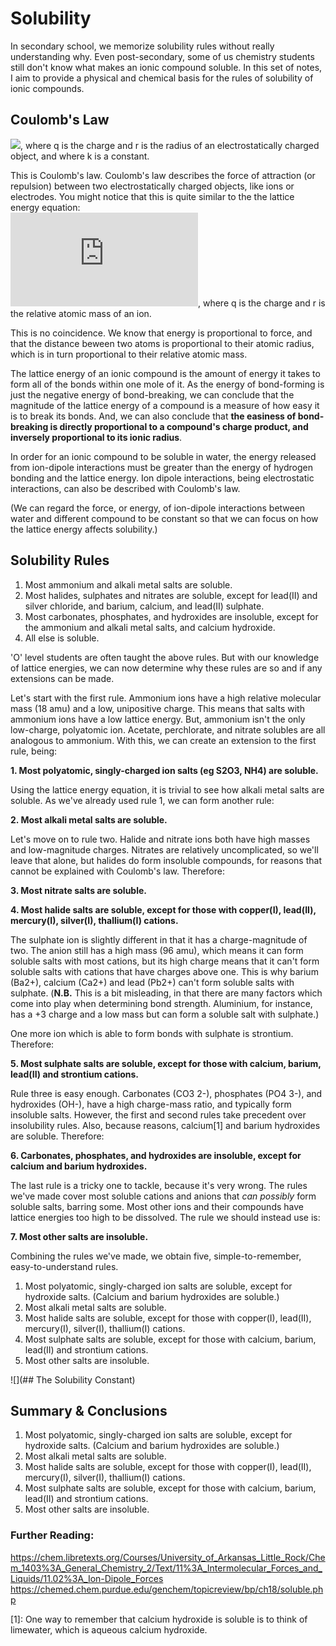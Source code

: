 # Solubility
In secondary school, we memorize solubility rules without really understanding why. Even post-secondary, some of us chemistry students still don't know what makes an ionic compound soluble. In this set of notes, I aim to provide a physical and chemical basis for the rules of solubility of ionic compounds.
## Coulomb's Law
![](http://www.sciweavers.org/upload/Tex2Img_1594356158/render.png), where q is the charge and r is the radius of an electrostatically charged object, and where k is a constant.  

This is Coulomb's law. Coulomb's law describes the force of attraction (or repulsion) between two electrostatically charged objects, like ions or electrodes. You might notice that this is quite similar to the the lattice energy equation:  
![](http://www.sciweavers.org/tex2img.php?eq=%7C%5Ctext%7BLattice%20Energy%7D%7C%20%5Cpropto%20%5Cfrac%7Bq_1q_2%7D%7Br_1%2Br_2%7D&bc=White&fc=Black&im=jpg&fs=12&ff=arev&edit=0), where q is the charge and r is the relative atomic mass of an ion.  

This is no coincidence. We know that energy is proportional to force, and that the distance beween two atoms is proportional to their atomic radius, which is in turn proportional to their relative atomic mass.  

The lattice energy of an ionic compound is the amount of energy it takes to form all of the bonds within one mole of it. As the energy of bond-forming is just the negative energy of bond-breaking, we can conclude that the magnitude of the lattice energy of a compound is a measure of how easy it is to break its bonds. And, we can also conclude that **the easiness of bond-breaking is directly proportional to a compound's charge product, and inversely proportional to its ionic radius**.

In order for an ionic compound to be soluble in water, the energy released from ion-dipole interactions must be greater than the energy of hydrogen bonding and the lattice energy. Ion dipole interactions, being electrostatic interactions, can also be described with Coulomb's law.  

(We can regard the force, or energy, of ion-dipole interactions between water and different compound to be constant so that we can focus on how the lattice energy affects solubility.)

## Solubility Rules
1. Most ammonium and alkali metal salts are soluble.
2. Most halides, sulphates and nitrates are soluble, except for lead(II) and silver chloride, and barium, calcium, and lead(II) sulphate.
3. Most carbonates, phosphates, and hydroxides are insoluble, except for the ammonium and alkali metal salts, and calcium hydroxide.
4. All else is soluble.

'O' level students are often taught the above rules. But with our knowledge of lattice energies, we can now determine why these rules are so and if any extensions can be made. 

Let's start with the first rule. Ammonium ions have a high relative molecular mass (18 amu) and a low, unipositive charge. This means that salts with ammonium ions have a low lattice energy. But, ammonium isn't the only low-charge, polyatomic ion. Acetate, perchlorate, and nitrate solubles are all analogous to ammonium. With this, we can create an extension to the first rule, being:

**1. Most polyatomic, singly-charged ion salts (eg S2O3, NH4) are soluble.**

Using the lattice energy equation, it is trivial to see how alkali metal salts are soluble. As we've already used rule 1, we can form another rule:

**2. Most alkali metal salts are soluble.**

Let's move on to rule two. Halide and nitrate ions both have high masses and low-magnitude charges. Nitrates are relatively uncomplicated, so we'll leave that alone, but halides do form insoluble compounds, for reasons that cannot be explained with Coulomb's law. Therefore:

**3. Most nitrate salts are soluble.**

**4. Most halide salts are soluble, except for those with copper(I), lead(II), mercury(I), silver(I), thallium(I) cations.**

The sulphate ion is slightly different in that it has a charge-magnitude of two. The anion still has a high mass (96 amu), which means it can form soluble salts with most cations, but its high charge means that it can't form soluble salts with cations that have charges above one. This is why barium (Ba2+), calcium (Ca2+) and lead (Pb2+) can't form soluble salts with sulphate. (**N.B.** This is a bit misleading, in that there are many factors which come into play when determining bond strength. Aluminium, for instance, has a +3 charge and a low mass but can form a soluble salt with sulphate.)

One more ion which is able to form bonds with sulphate is strontium. Therefore:

**5. Most sulphate salts are soluble, except for those with calcium, barium, lead(II) and strontium cations.**

Rule three is easy enough. Carbonates (CO3 2-), phosphates (PO4 3-), and hydroxides (OH-), have a high charge-mass ratio, and typically form insoluble salts. However, the first and second rules take precedent over insolubility rules. Also, because reasons, calcium[1] and barium hydroxides are soluble. Therefore:  

**6. Carbonates, phosphates, and hydroxides are insoluble, except for calcium and barium hydroxides.**

The last rule is a tricky one to tackle, because it's very wrong. The rules we've made cover most soluble cations and anions that *can possibly* form soluble salts, barring some. Most other ions and their compounds have lattice energies too high to be dissolved. The rule we should instead use is:  

**7. Most other salts are insoluble.**

Combining the rules we've made, we obtain five, simple-to-remember, easy-to-understand rules.
1. Most polyatomic, singly-charged ion salts are soluble, except for hydroxide salts. (Calcium and barium hydroxides are soluble.)
2. Most alkali metal salts are soluble.
3. Most halide salts are soluble, except for those with copper(I), lead(II), mercury(I), silver(I), thallium(I) cations.
4. Most sulphate salts are soluble, except for those with calcium, barium, lead(II) and strontium cations.
5. Most other salts are insoluble.

![](## The Solubility Constant)

## Summary & Conclusions
1. Most polyatomic, singly-charged ion salts are soluble, except for hydroxide salts. (Calcium and barium hydroxides are soluble.)
2. Most alkali metal salts are soluble.
3. Most halide salts are soluble, except for those with copper(I), lead(II), mercury(I), silver(I), thallium(I) cations.
4. Most sulphate salts are soluble, except for those with calcium, barium, lead(II) and strontium cations.
5. Most other salts are insoluble.

### Further Reading:
https://chem.libretexts.org/Courses/University_of_Arkansas_Little_Rock/Chem_1403%3A_General_Chemistry_2/Text/11%3A_Intermolecular_Forces_and_Liquids/11.02%3A_Ion-Dipole_Forces
https://chemed.chem.purdue.edu/genchem/topicreview/bp/ch18/soluble.php

[1]: One way to remember that calcium hydroxide is soluble is to think of limewater, which is aqueous calcium hydroxide.
